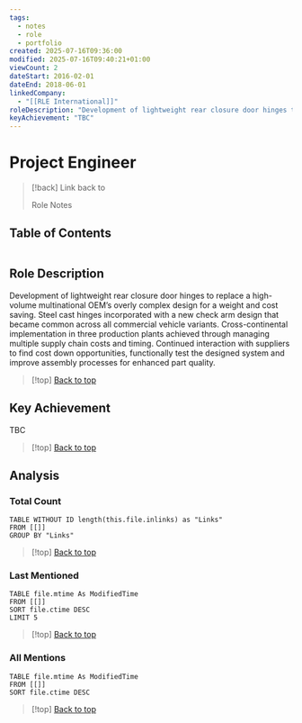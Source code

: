 ```yaml
---
tags:
  - notes
  - role
  - portfolio
created: 2025-07-16T09:36:00
modified: 2025-07-16T09:40:21+01:00
viewCount: 2
dateStart: 2016-02-01
dateEnd: 2018-06-01
linkedCompany:
  - "[[RLE International]]"
roleDescription: "Development of lightweight rear closure door hinges to replace a high-volume multinational OEM’s overly complex design for a weight and cost saving. Steel cast hinges incorporated with a new check arm design that became common across all commercial vehicle variants. Cross-continental implementation in three production plants achieved through managing multiple supply chain costs and timing. Continued interaction with suppliers to find cost down opportunities, functionally test the designed system and improve assembly processes for enhanced part quality."
keyAchievement: "TBC"
---
```

# Project Engineer

> [!back] Link back to <p class="mint-link">Role Notes</p>

## Table of Contents
```table-of-contents
```

## Role Description

Development of lightweight rear closure door hinges to replace a high-volume multinational OEM’s overly complex design for a weight and cost saving. Steel cast hinges incorporated with a new check arm design that became common across all commercial vehicle variants. Cross-continental implementation in three production plants achieved through managing multiple supply chain costs and timing. Continued interaction with suppliers to find cost down opportunities, functionally test the designed system and improve assembly processes for enhanced part quality.

>[!top] [Back to top](#Table%20of%20Contents)

## Key Achievement

TBC

>[!top] [Back to top](#Table%20of%20Contents)

## Analysis

### Total Count

```dataview
TABLE WITHOUT ID length(this.file.inlinks) as "Links"
FROM [[]]
GROUP BY "Links"
```

>[!top] [Back to top](#Table%20of%20Contents)

### Last Mentioned

```dataview
TABLE file.mtime As ModifiedTime
FROM [[]]
SORT file.ctime DESC
LIMIT 5
```

>[!top] [Back to top](#Table%20of%20Contents)

### All Mentions

```dataview
TABLE file.mtime As ModifiedTime
FROM [[]]
SORT file.ctime DESC
```

>[!top] [Back to top](#Table%20of%20Contents)